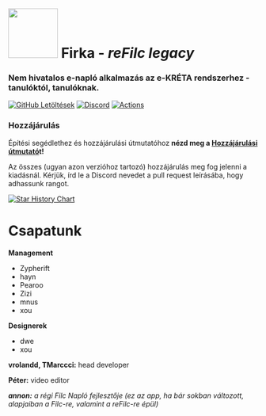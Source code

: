 # <img src="https://raw.githubusercontent.com/QwIT-Development/app-legacy/2d22a8de31de8a46424a3a3dafb686f7f21942d9/dave.gif" alt width="100px"> Firka - *reFilc legacy*

### Nem hivatalos e-napló alkalmazás az e-KRÉTA rendszerhez - tanulóktól, tanulóknak.

[![GitHub Letöltések](https://img.shields.io/github/downloads-pre/QwIT-Development/app-legacy/latest/total?style=for-the-badge&logo=github&logoColor=EAF7CC&label=Let%C3%B6lt%C3%A9sek&labelColor=141905&color=A7DC22)](https://github.com/QwIT-Development/app-legacy/releases/latest)
[![Discord](https://img.shields.io/discord/1111649116020285532?style=for-the-badge&logo=discord&logoColor=EAF7CC&label=Discord&labelColor=0D1202&color=A7DC22)](https://discord.gg/6DvjyPAw2T)
[![Actions](https://img.shields.io/github/actions/workflow/status/QwIT-Development/app-legacy/builder.yml?style=for-the-badge&logo=githubactions&logoColor=EAF7CC&label=Actions&labelColor=0D1202&color=A7DC22)](https://github.com/QwIT-Development/app-legacy/actions/workflows/builder.yml)


### Hozzájárulás

Építési segédlethez és hozzájárulási útmutatóhoz
**nézd meg a [Hozzájárulási útmutató](CONTRIBUTING.md)t!**

Az összes (ugyan azon verzióhoz tartozó) hozzájárulás meg fog jelenni a kiadásnál. Kérjük, írd le a Discord nevedet a pull request leírásába, hogy adhassunk rangot.

<a href="https://star-history.com/#QwIT-Development/app-legacy&Timeline">
 <picture>
   <source media="(prefers-color-scheme: dark)" srcset="https://api.star-history.com/svg?repos=QwIT-Development/app-legacy&type=Timeline&theme=dark" />
   <source media="(prefers-color-scheme: light)" srcset="https://api.star-history.com/svg?repos=QwIT-Development/app-legacy&type=Timeline" />
   <img alt="Star History Chart" src="https://api.star-history.com/svg?repos=QwIT-Development/app-legacy&type=Timeline" />
 </picture>
</a>

# Csapatunk

**Management**
- Zypherift
- hayn
- Pearoo
- Zizi
- mnus
- xou

**Designerek**
- dwe
- xou

**vrolandd, TMarccci:** head developer

**Péter:** video editor

***annon:** a régi Filc Napló fejlesztője (ez az app, ha bár sokban változott, alapjaiban a Filc-re, valamint a reFilc-re épül)*
